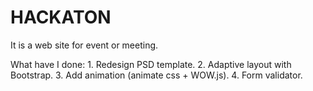 # HACKATON 

It is a web site for event or meeting.

What have I done:
    1. Redesign PSD template.
    2. Adaptive layout with Bootstrap.
    3. Add animation (animate css + WOW.js).
    4. Form validator.



